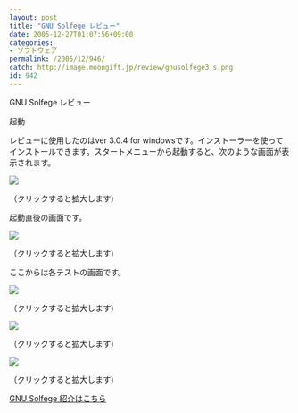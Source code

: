 ```yaml
---
layout: post
title: "GNU Solfege レビュー"
date: 2005-12-27T01:07:56+09:00
categories:
- ソフトウェア
permalink: /2005/12/946/
catch: http://image.moongift.jp/review/gnusolfege3.s.png
id: 942
---
```

GNU Solfege レビュー  
<!--more-->

起動

  

レビューに使用したのはver 3.0.4 for windowsです。インストーラーを使ってインストールできます。スタートメニューから起動すると、次のような画面が表示されます。

  

[![](http://image.moongift.jp/review/gnusolfege1.s.png)](http://image.moongift.jp/review/gnusolfege1.png)  
  
（クリックすると拡大します)

  

起動直後の画面です。

  

[![](http://image.moongift.jp/review/gnusolfege2.s.png)](http://image.moongift.jp/review/gnusolfege2.png)  
  
（クリックすると拡大します)

  

ここからは各テストの画面です。

  

[![](http://image.moongift.jp/review/gnusolfege3.s.png)](http://image.moongift.jp/review/gnusolfege3.png)  
  
（クリックすると拡大します)

  

[![](http://image.moongift.jp/review/gnusolfege4.s.png)](http://image.moongift.jp/review/gnusolfege4.png)  
  
（クリックすると拡大します)

  

[![](http://image.moongift.jp/review/gnusolfege5.s.png)](http://image.moongift.jp/review/gnusolfege5.png)  
  
（クリックすると拡大します)

  

[GNU Solfege 紹介はこちら](http://oss.moongift.jp/intro/i-921.html)

